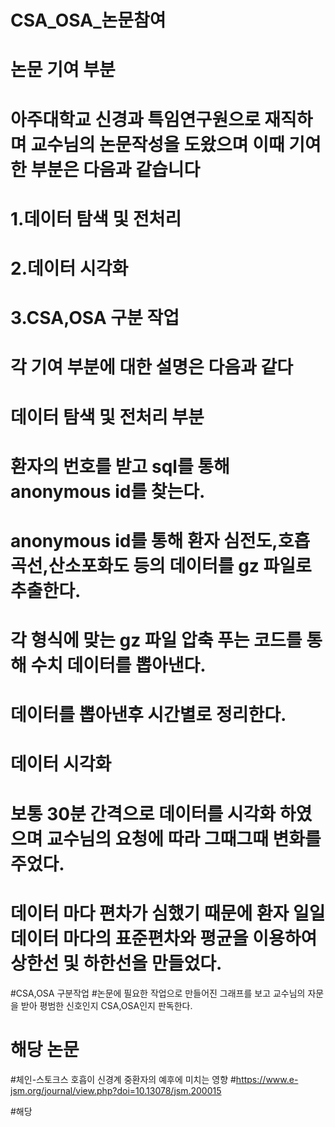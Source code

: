 # CSA_OSA_논문참여
# 논문 기여 부분
# 아주대학교 신경과 특임연구원으로 재직하며 교수님의 논문작성을 도왔으며 이때 기여한 부분은 다음과 같습니다
# 1.데이터 탐색 및 전처리 
# 2.데이터 시각화
# 3.CSA,OSA 구분 작업
# 각 기여 부분에 대한 설명은 다음과 같다

# 데이터 탐색 및 전처리 부분
# 환자의 번호를 받고 sql를 통해 anonymous id를 찾는다.
# anonymous id를 통해 환자 심전도,호흡곡선,산소포화도 등의 데이터를 gz 파일로 추출한다.
# 각 형식에 맞는 gz 파일 압축 푸는 코드를 통해 수치 데이터를 뽑아낸다.
# 데이터를 뽑아낸후 시간별로 정리한다.

# 데이터 시각화
# 보통 30분 간격으로 데이터를 시각화 하였으며 교수님의 요청에 따라 그때그때 변화를 주었다.
# 데이터 마다 편차가 심했기 때문에 환자 일일 데이터 마다의 표준편차와 평균을 이용하여 상한선 및 하한선을 만들었다.

#CSA,OSA 구분작업
#논문에 필요한 작업으로 만들어진 그래프를 보고 교수님의 자문을 받아 평범한 신호인지 CSA,OSA인지 판독한다.

# 해당 논문 
#체인-스토크스 호흡이 신경계 중환자의 예후에 미치는 영향
#https://www.e-jsm.org/journal/view.php?doi=10.13078/jsm.200015

#해당 
